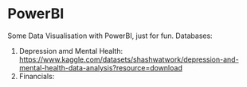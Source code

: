 # PowerBI
Some Data Visualisation with PowerBI, just for fun.
Databases:
1. Depression amd Mental Health: https://www.kaggle.com/datasets/shashwatwork/depression-and-mental-health-data-analysis?resource=download
2. Financials: 
